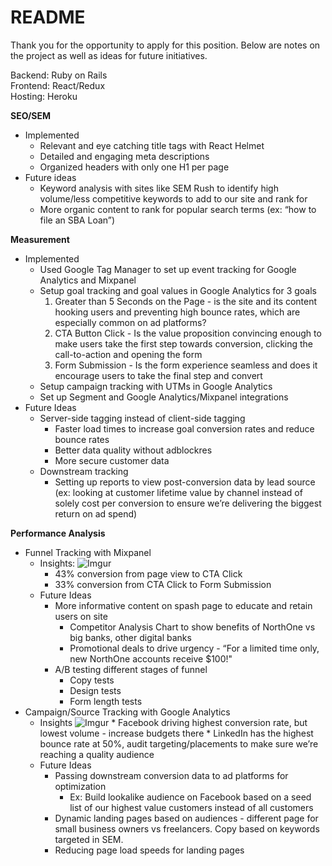 # README

Thank you for the opportunity to apply for this position. Below are notes on the project as well as ideas for future initiatives.

Backend: Ruby on Rails\
Frontend: React/Redux\
Hosting: Heroku

**SEO/SEM**
* Implemented
    * Relevant and eye catching title tags with React Helmet
    * Detailed and engaging meta descriptions
    * Organized headers with only one H1 per page
* Future ideas
    * Keyword analysis with sites like SEM Rush to identify high volume/less competitive keywords to add to our site and rank for
    * More organic content to rank for popular search terms (ex: “how to file an SBA Loan”)

**Measurement**
* Implemented
    * Used Google Tag Manager to set up event tracking for Google Analytics and Mixpanel
    * Setup goal tracking and goal values in Google Analytics for 3 goals
        1. Greater than 5 Seconds on the Page - is the site and its content hooking users and preventing high bounce rates, which are especially common on ad platforms?
        2. CTA Button Click - Is the value proposition convincing enough to make users take the first step towards conversion, clicking the call-to-action and opening the form
        3. Form Submission - Is the form experience seamless and does it encourage users to take the final step and convert
    * Setup campaign tracking with UTMs in Google Analytics
    * Set up Segment and Google Analytics/Mixpanel integrations 
* Future Ideas
    * Server-side tagging instead of client-side tagging
        * Faster load times to increase goal conversion rates and reduce bounce rates
        * Better data quality without adblockres
        * More secure customer data
    * Downstream tracking
        * Setting up reports to view post-conversion data by lead source (ex: looking at customer lifetime value by channel instead of solely cost per conversion to ensure we’re delivering the biggest return on ad spend)
        
**Performance Analysis**

* Funnel Tracking with Mixpanel
    * Insights:
        ![Imgur](https://i.imgur.com/FrPeI7d.png)
        * 43% conversion from page view to CTA Click
        * 33% conversion from CTA Click to Form Submission
    * Future Ideas
        * More informative content on spash page to educate and retain users on site
            * Competitor Analysis Chart to show benefits of NorthOne vs big banks, other digital banks
            * Promotional deals to drive urgency - “For a limited time only, new NorthOne accounts receive $100!"
        * A/B testing different stages of funnel
            * Copy tests
            * Design tests
            * Form length tests
* Campaign/Source Tracking with Google Analytics
    *  Insights
         ![Imgur](https://i.imgur.com/k2hIEDP.png)
            * Facebook driving highest conversion rate, but lowest volume - increase budgets there
            * LinkedIn has the highest bounce rate at 50%, audit targeting/placements to make sure we’re reaching a quality audience
    * Future Ideas
        * Passing downstream conversion data to ad platforms for optimization
            * Ex: Build lookalike audience on Facebook based on a seed list of our highest value customers instead of all customers
        * Dynamic landing pages based on audiences - different page for small business owners vs freelancers. Copy based on keywords targeted in SEM.
        * Reducing page load speeds for landing pages

        

